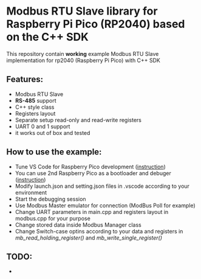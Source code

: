 # Modbus RTU Slave library for Raspberry Pi Pico (RP2040) based on the C++ SDK
This repository contain **working** example Modbus RTU Slave implementation for rp2040 (Raspberry Pi Pico) with C++ SDK

## Features:
- Modbus RTU Slave
- **RS-485** support
- C++ style class 
- Registers layout
- Separate setup read-only and read-write registers
- UART 0 and 1 support
- it works out of box and tested


## How to use the example:
- Tune VS Code for Raspberry Pico development ([instruction](https://www.youtube.com/watch?v=B5rQSoOmR5w))
- You can use 2nd Raspberry Pico as a bootloader and debuger ([instruction](https://www.youtube.com/watch?v=jnC5LrTx470))
- Modify launch.json and setting.json files in .vscode according to your environment
- Start the debugging session 
- Use Modbus Master emulator for connection (ModBus Poll for example)
- Change UART parameters in main.cpp and registers layout in modbus.cpp for your purpose
- Change stored data inside Modbus Manager class
- Change Switch-case optins according to your data and registers in *mb_read_holding_register()* and *mb_write_single_register()*

## TODO:
- 

